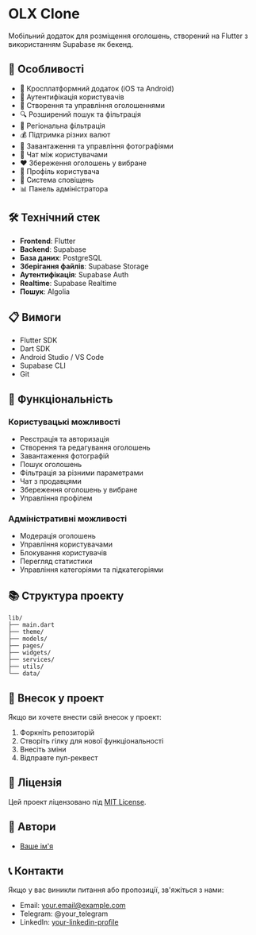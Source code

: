 # OLX Clone

Мобільний додаток для розміщення оголошень, створений на Flutter з використанням Supabase як бекенд.

## 🚀 Особливості

- 📱 Кросплатформний додаток (iOS та Android)
- 🔐 Аутентифікація користувачів
- 📝 Створення та управління оголошеннями
- 🔍 Розширений пошук та фільтрація
- 📍 Регіональна фільтрація
- 💰 Підтримка різних валют
- 📸 Завантаження та управління фотографіями
- 💬 Чат між користувачами
- ❤️ Збереження оголошень у вибране
- 👤 Профіль користувача
- 🔔 Система сповіщень
- 📊 Панель адміністратора

## 🛠 Технічний стек

- **Frontend**: Flutter
- **Backend**: Supabase
- **База даних**: PostgreSQL
- **Зберігання файлів**: Supabase Storage
- **Аутентифікація**: Supabase Auth
- **Realtime**: Supabase Realtime
- **Пошук**: Algolia

## 📋 Вимоги

- Flutter SDK
- Dart SDK
- Android Studio / VS Code
- Supabase CLI
- Git

## 📱 Функціональність

### Користувацькі можливості
- Реєстрація та авторизація
- Створення та редагування оголошень
- Завантаження фотографій
- Пошук оголошень
- Фільтрація за різними параметрами
- Чат з продавцями
- Збереження оголошень у вибране
- Управління профілем

### Адміністративні можливості
- Модерація оголошень
- Управління користувачами
- Блокування користувачів
- Перегляд статистики
- Управління категоріями та підкатегоріями

## 📚 Структура проекту

```
lib/
├── main.dart
├── theme/
├── models/
├── pages/
├── widgets/
├── services/
├── utils/
└── data/
```

## 🤝 Внесок у проект

Якщо ви хочете внести свій внесок у проект:

1. Форкніть репозиторій
2. Створіть гілку для нової функціональності
3. Внесіть зміни
4. Відправте пул-реквест

## 📄 Ліцензія

Цей проект ліцензовано під [MIT License](LICENSE).

## 👥 Автори

- [Ваше ім'я](https://github.com/your-username)

## 📞 Контакти

Якщо у вас виникли питання або пропозиції, зв'яжіться з нами:
- Email: your.email@example.com
- Telegram: @your_telegram
- LinkedIn: [your-linkedin-profile](https://linkedin.com/in/your-profile)

